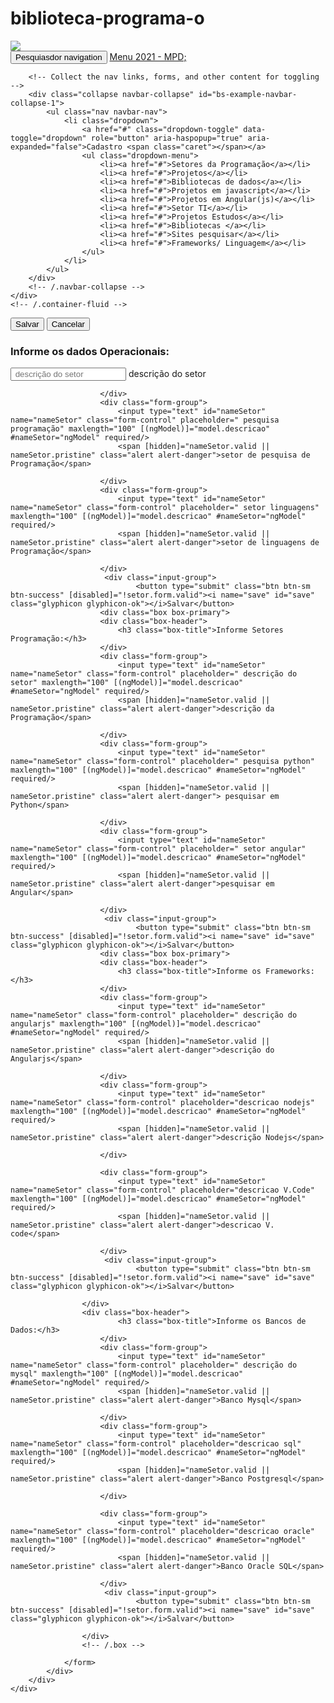 # biblioteca-programa-o

<div id="app">
  <div ui-view></div>
</div>
<img class="img-responsive" src="https://tiinside.com.br/wp-content/uploads/2020/05/cropped-loguinhoti512x512.png">
<nav class="navbar navbar-default">
    <div class="container-fluid">
    <!-- Brand and toggle get grouped for better mobile display -->
        <div class="navbar-header">
            <button type="button" class="navbar-toggle collapsed" data-toggle="collapse" data-target="#bs-example-navbar-collapse-1" aria-expanded="false">
        <span class="sr-only">Pesquiasdor navigation</span>
        <span class="icon-bar"></span>
        <span class="icon-bar"></span>
        <span class="icon-bar"></span>
      </button>
            <a class="navbar-brand" href="#">Menu 2021 - MPD;</a>
        </div>

        <!-- Collect the nav links, forms, and other content for toggling -->
        <div class="collapse navbar-collapse" id="bs-example-navbar-collapse-1">
            <ul class="nav navbar-nav">
                <li class="dropdown">
                    <a href="#" class="dropdown-toggle" data-toggle="dropdown" role="button" aria-haspopup="true" aria-expanded="false">Cadastro <span class="caret"></span></a>
                    <ul class="dropdown-menu">
                        <li><a href="#">Setores da Programação</a></li>
                        <li><a href="#">Projetos</a></li>
                        <li><a href="#">Bibliotecas de dados</a></li>
                        <li><a href="#">Projetos em javascript</a></li>
                        <li><a href="#">Projetos em Angular(js)</a></li>
                        <li><a href="#">Setor TI</a></li>
                        <li><a href="#">Projetos Estudos</a></li>
                        <li><a href="#">Bibliotecas </a></li>
                        <li><a href="#">Sites pesquisar</a></li>
                        <li><a href="#">Frameworks/ Linguagem</a></li>
                    </ul>
                </li>
            </ul>
        </div>
        <!-- /.navbar-collapse -->
    </div>
    <!-- /.container-fluid -->
</nav>
<section class="content">
    <div class="row">
        <div class="col-xs-12">
            <div class="box">
                <form name="form" (ngSubmit)="save()" #setor="ngForm">
                    <div class="box-header">
                        <div class="box-tools">
                            <div class="input-group">
                                <button type="submit" class="btn btn-sm btn-success" [disabled]="!setor.form.valid"><i name="save" id="save" class="glyphicon glyphicon-ok"></i>Salvar</button>
                                <button class="btn btn-sm btn-danger" (click)="cancel()"><i class="glyphicon glyphicon-remove"></i>Cancelar</button>
                            </div>
                        </div>
                    </div>
                    <div class="box box-primary">
                        <div class="box-header">
                            <h3 class="box-title">Informe os dados Operacionais:</h3>
                        </div>
                        <div class="form-group">
                            <input type="text" id="nameSetor" name="nameSetor" class="form-control" placeholder=" descrição do setor" maxlength="100" [(ngModel)]="model.descricao" #nameSetor="ngModel" required/>
                            <span [hidden]="nameSetor.valid || nameSetor.pristine" class="alert alert-danger">descrição do setor</span>
                            
                        </div>
                        <div class="form-group">
                            <input type="text" id="nameSetor" name="nameSetor" class="form-control" placeholder=" pesquisa programação" maxlength="100" [(ngModel)]="model.descricao" #nameSetor="ngModel" required/>
                            <span [hidden]="nameSetor.valid || nameSetor.pristine" class="alert alert-danger">setor de pesquisa de Programação</span>
                            
                        </div>
                        <div class="form-group">
                            <input type="text" id="nameSetor" name="nameSetor" class="form-control" placeholder=" setor linguagens" maxlength="100" [(ngModel)]="model.descricao" #nameSetor="ngModel" required/>
                            <span [hidden]="nameSetor.valid || nameSetor.pristine" class="alert alert-danger">setor de linguagens de Programação</span>
                            
                        </div>
                         <div class="input-group">
                                <button type="submit" class="btn btn-sm btn-success" [disabled]="!setor.form.valid"><i name="save" id="save" class="glyphicon glyphicon-ok"></i>Salvar</button>
                        <div class="box box-primary">
                        <div class="box-header">
                            <h3 class="box-title">Informe Setores Programação:</h3>
                        </div>
                        <div class="form-group">
                            <input type="text" id="nameSetor" name="nameSetor" class="form-control" placeholder=" descrição do setor" maxlength="100" [(ngModel)]="model.descricao" #nameSetor="ngModel" required/>
                            <span [hidden]="nameSetor.valid || nameSetor.pristine" class="alert alert-danger">descrição da Programação</span>
                            
                        </div>
                        <div class="form-group">
                            <input type="text" id="nameSetor" name="nameSetor" class="form-control" placeholder=" pesquisa python" maxlength="100" [(ngModel)]="model.descricao" #nameSetor="ngModel" required/>
                            <span [hidden]="nameSetor.valid || nameSetor.pristine" class="alert alert-danger"> pesquisar em Python</span>
                            
                        </div>
                        <div class="form-group">
                            <input type="text" id="nameSetor" name="nameSetor" class="form-control" placeholder=" setor angular" maxlength="100" [(ngModel)]="model.descricao" #nameSetor="ngModel" required/>
                            <span [hidden]="nameSetor.valid || nameSetor.pristine" class="alert alert-danger">pesquisar em Angular</span>
                            
                        </div>
                         <div class="input-group">
                                <button type="submit" class="btn btn-sm btn-success" [disabled]="!setor.form.valid"><i name="save" id="save" class="glyphicon glyphicon-ok"></i>Salvar</button>
                        <div class="box box-primary">
                        <div class="box-header">
                            <h3 class="box-title">Informe os Frameworks:</h3>
                        </div>
                        <div class="form-group">
                            <input type="text" id="nameSetor" name="nameSetor" class="form-control" placeholder=" descrição do angularjs" maxlength="100" [(ngModel)]="model.descricao" #nameSetor="ngModel" required/>
                            <span [hidden]="nameSetor.valid || nameSetor.pristine" class="alert alert-danger">descrição do Angularjs</span>
                            
                        </div>
                        <div class="form-group">
                            <input type="text" id="nameSetor" name="nameSetor" class="form-control" placeholder="descricao nodejs" maxlength="100" [(ngModel)]="model.descricao" #nameSetor="ngModel" required/>
                            <span [hidden]="nameSetor.valid || nameSetor.pristine" class="alert alert-danger">descrição Nodejs</span>
                            
                        </div>
                        
                        <div class="form-group">
                            <input type="text" id="nameSetor" name="nameSetor" class="form-control" placeholder="descricao V.Code" maxlength="100" [(ngModel)]="model.descricao" #nameSetor="ngModel" required/>
                            <span [hidden]="nameSetor.valid || nameSetor.pristine" class="alert alert-danger">descricao V. code</span>
                            
                        </div>
                         <div class="input-group">
                                <button type="submit" class="btn btn-sm btn-success" [disabled]="!setor.form.valid"><i name="save" id="save" class="glyphicon glyphicon-ok"></i>Salvar</button>

                    </div>
                    <div class="box-header">
                            <h3 class="box-title">Informe os Bancos de Dados:</h3>
                        </div>
                        <div class="form-group">
                            <input type="text" id="nameSetor" name="nameSetor" class="form-control" placeholder=" descrição do mysql" maxlength="100" [(ngModel)]="model.descricao" #nameSetor="ngModel" required/>
                            <span [hidden]="nameSetor.valid || nameSetor.pristine" class="alert alert-danger">Banco Mysql</span>
                            
                        </div>
                        <div class="form-group">
                            <input type="text" id="nameSetor" name="nameSetor" class="form-control" placeholder="descricao sql" maxlength="100" [(ngModel)]="model.descricao" #nameSetor="ngModel" required/>
                            <span [hidden]="nameSetor.valid || nameSetor.pristine" class="alert alert-danger">Banco Postgresql</span>
                            
                        </div>
                        
                        <div class="form-group">
                            <input type="text" id="nameSetor" name="nameSetor" class="form-control" placeholder="descricao oracle" maxlength="100" [(ngModel)]="model.descricao" #nameSetor="ngModel" required/>
                            <span [hidden]="nameSetor.valid || nameSetor.pristine" class="alert alert-danger">Banco Oracle SQL</span>
                            
                        </div>
                         <div class="input-group">
                                <button type="submit" class="btn btn-sm btn-success" [disabled]="!setor.form.valid"><i name="save" id="save" class="glyphicon glyphicon-ok"></i>Salvar</button>

                    </div>
                    <!-- /.box -->

                </form>
            </div>
        </div>
    </div>
</section>
